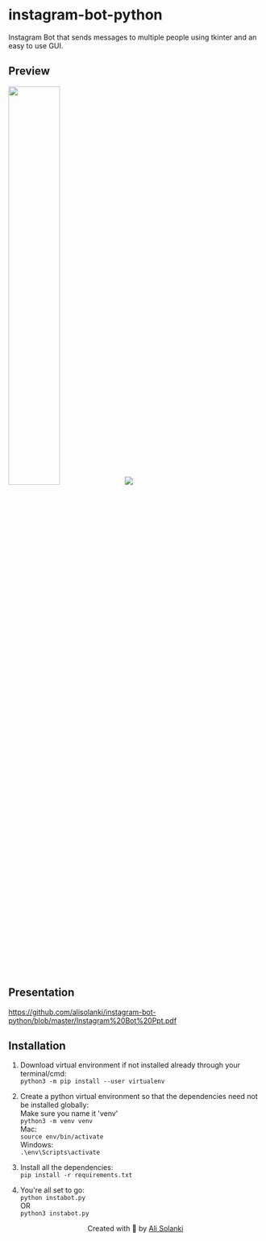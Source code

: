 # instagram-bot-python
Instagram Bot that sends messages to multiple people using tkinter and an easy to use GUI.

## Preview
<img width=45% src="https://github.com/alisolanki/instagram-bot-python/blob/master/2.png"/>
<img src="https://github.com/alisolanki/instagram-bot-python/blob/master/1.png"/>

## Presentation
<embed>https://github.com/alisolanki/instagram-bot-python/blob/master/Instagram%20Bot%20Ppt.pdf</embed>

## Installation
1. Download virtual environment if not installed already through your terminal/cmd:
<br/>`python3 -m pip install --user virtualenv`

2. Create a python virtual environment so that the dependencies need not be installed globally:
<br/>Make sure you name it 'venv'
<br/>`python3 -m venv venv`
<br/>Mac:
<br/>`source env/bin/activate`
<br/>Windows:
<br/>`.\env\Scripts\activate`

3. Install all the dependencies:
<br/>`pip install -r requirements.txt`

4. You're all set to go:
<br/>`python instabot.py`
<br/> OR
<br/>`python3 instabot.py`

<div align=center>
 Created with 💜 by <a href="https://www.buymeacoffee.com/alisolanki">Ali Solanki</a>
</div>
